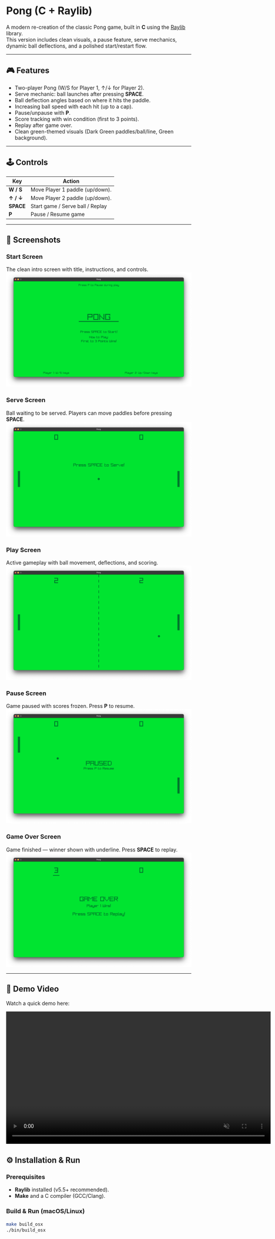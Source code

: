 # Pong (C + Raylib)

A modern re-creation of the classic Pong game, built in **C** using the [Raylib](https://www.raylib.com/) library.  
This version includes clean visuals, a pause feature, serve mechanics, dynamic ball deflections, and a polished start/restart flow.

---

## 🎮 Features
- Two-player Pong (W/S for Player 1, ↑/↓ for Player 2).
- Serve mechanic: ball launches after pressing **SPACE**.
- Ball deflection angles based on where it hits the paddle.
- Increasing ball speed with each hit (up to a cap).
- Pause/unpause with **P**.
- Score tracking with win condition (first to 3 points).
- Replay after game over.
- Clean green-themed visuals (Dark Green paddles/ball/line, Green background).

---

## 🕹️ Controls
| Key          | Action                          |
|--------------|---------------------------------|
| **W / S**    | Move Player 1 paddle (up/down). |
| **↑ / ↓**    | Move Player 2 paddle (up/down). |
| **SPACE**    | Start game / Serve ball / Replay|
| **P**        | Pause / Resume game             |

---

## 📸 Screenshots

### Start Screen
The clean intro screen with title, instructions, and controls.
![Start Screen](assets/Start-Screen.png)

### Serve Screen
Ball waiting to be served. Players can move paddles before pressing **SPACE**.
![Serve Screen](assets/Serve-Screen.png)

### Play Screen
Active gameplay with ball movement, deflections, and scoring.
![Play Screen](assets/Play-Screen.png)

### Pause Screen
Game paused with scores frozen. Press **P** to resume.
![Pause Screen](assets/Pause-Screen.png)

### Game Over Screen
Game finished — winner shown with underline. Press **SPACE** to replay.
![GameOver Screen](assets/GameOver-Screen.png)

---

## 🎥 Demo Video
Watch a quick demo here:

<video controls autoplay loop muted width="720">
  <source src="https://raw.githubusercontent.com/<USER>/<REPO>/<BRANCH>/assets/Play-Screen.mp4" type="video/mp4">
</video>

## ⚙️ Installation & Run

### Prerequisites
- **Raylib** installed (v5.5+ recommended).  
- **Make** and a C compiler (GCC/Clang).

### Build & Run (macOS/Linux)
```bash
make build_osx
./bin/build_osx